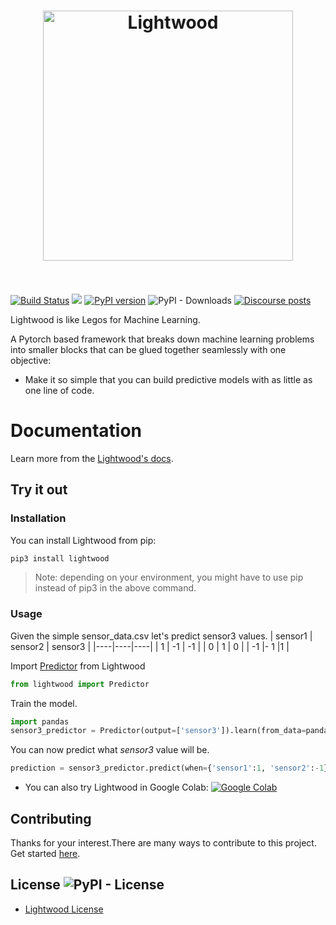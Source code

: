 <h1 align="center">
	<img width="400" src="https://mindsdb.github.io/lightwood/assets/logo.png" alt="Lightwood">
	<br>
	<br>
</h1>

[![Build Status](https://travis-ci.org/mindsdb/lightwood.svg?branch=master)](https://travis-ci.org/mindsdb/lightwood)
![](https://img.shields.io/badge/python-3.6%20|%203.7|%203.8-brightgreen.svg)
[![PyPI version](https://badge.fury.io/py/lightwood.svg)](https://badge.fury.io/py/lightwood)
![PyPI - Downloads](https://img.shields.io/pypi/dm/lightwood)
[![Discourse posts](https://img.shields.io/discourse/posts?server=https%3A%2F%2Fcommunity.mindsdb.com%2F)](https://community.mindsdb.com/)

Lightwood is like Legos for Machine Learning. 

A Pytorch based framework that breaks down machine learning problems into smaller blocks that can be glued together seamlessly with one objective:

- Make it so simple that you can build predictive models with as little as one line of code.


# Documentation
Learn more from the [Lightwood's docs](https://docs.mindsdb.com/lightwood/info/).  

## Try it out

### Installation
You can install Lightwood from pip:

```python
pip3 install lightwood
```
>Note: depending on your environment, you might have to use pip instead of pip3 in the above command.

### Usage
Given the simple sensor_data.csv let's predict sensor3 values.
| sensor1  | sensor2 | sensor3 |
|----|----|----|
|  1 | -1 | -1 |
| 0  | 1  | 0  |
| -1  |- 1  |1  |

Import [Predictor](https://mindsdb.github.io/lightwood/API/) from Lightwood
```python
from lightwood import Predictor
```

Train the model.
```python
import pandas
sensor3_predictor = Predictor(output=['sensor3']).learn(from_data=pandas.read_csv('sensor_data.csv'))
```
You can now predict what *sensor3* value will be.

```python
prediction = sensor3_predictor.predict(when={'sensor1':1, 'sensor2':-1})
```

* You can also try Lightwood in Google Colab: [![Google Colab](https://colab.research.google.com/assets/colab-badge.svg "Lightwood")](https://colab.research.google.com/drive/10W43sur_uj28ROiGuAIF9X46_Xrx1e7K)

## Contributing
Thanks for your interest.There are many ways to contribute to this project. Get started [here](https://github.com/mindsdb/lightwood/blob/master/CONTRIBUTING.md).

## License ![PyPI - License](https://img.shields.io/pypi/l/lightwood)

* [Lightwood License](https://github.com/mindsdb/lightwood/blob/master/LICENSE)
